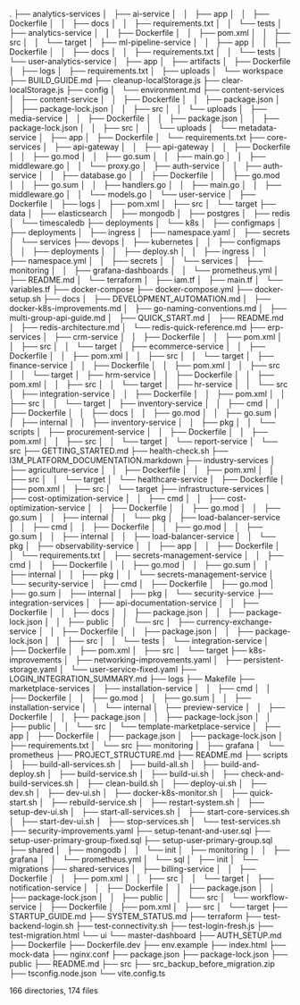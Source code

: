 .
├── analytics-services
│   ├── ai-service
│   │   ├── app
│   │   ├── Dockerfile
│   │   ├── docs
│   │   ├── requirements.txt
│   │   └── tests
│   ├── analytics-service
│   │   ├── Dockerfile
│   │   ├── pom.xml
│   │   ├── src
│   │   └── target
│   ├── ml-pipeline-service
│   │   ├── app
│   │   ├── Dockerfile
│   │   ├── docs
│   │   ├── requirements.txt
│   │   └── tests
│   └── user-analytics-service
│       ├── app
│       ├── artifacts
│       ├── Dockerfile
│       ├── logs
│       ├── requirements.txt
│       ├── uploads
│       └── workspace
├── BUILD_GUIDE.md
├── cleanup-localStorage.js
├── clear-localStorage.js
├── config
│   └── environment.md
├── content-services
│   ├── content-service
│   │   ├── Dockerfile
│   │   ├── package.json
│   │   ├── package-lock.json
│   │   ├── src
│   │   └── uploads
│   ├── media-service
│   │   ├── Dockerfile
│   │   ├── package.json
│   │   ├── package-lock.json
│   │   ├── src
│   │   └── uploads
│   └── metadata-service
│       ├── app
│       ├── Dockerfile
│       └── requirements.txt
├── core-services
│   ├── api-gateway
│   │   ├── api-gateway
│   │   ├── Dockerfile
│   │   ├── go.mod
│   │   ├── go.sum
│   │   ├── main.go
│   │   ├── middleware.go
│   │   └── proxy.go
│   ├── auth-service
│   │   ├── auth-service
│   │   ├── database.go
│   │   ├── Dockerfile
│   │   ├── go.mod
│   │   ├── go.sum
│   │   ├── handlers.go
│   │   ├── main.go
│   │   ├── middleware.go
│   │   └── models.go
│   └── user-service
│       ├── Dockerfile
│       ├── logs
│       ├── pom.xml
│       ├── src
│       └── target
├── data
│   ├── elasticsearch
│   ├── mongodb
│   ├── postgres
│   ├── redis
│   └── timescaledb
├── deployments
│   └── k8s
│       ├── configmaps
│       ├── deployments
│       ├── ingress
│       ├── namespace.yaml
│       ├── secrets
│       └── services
├── devops
│   ├── kubernetes
│   │   ├── configmaps
│   │   ├── deployments
│   │   ├── deploy.sh
│   │   ├── ingress
│   │   ├── namespace.yml
│   │   ├── secrets
│   │   └── services
│   ├── monitoring
│   │   ├── grafana-dashboards
│   │   └── prometheus.yml
│   ├── README.md
│   └── terraform
│       ├── iam.tf
│       ├── main.tf
│       └── variables.tf
├── docker-compose
├── docker-compose.yml
├── docker-setup.sh
├── docs
│   ├── DEVELOPMENT_AUTOMATION.md
│   ├── docker-k8s-improvements.md
│   ├── go-naming-conventions.md
│   ├── multi-group-api-guide.md
│   ├── QUICK_START.md
│   ├── README.md
│   ├── redis-architecture.md
│   └── redis-quick-reference.md
├── erp-services
│   ├── crm-service
│   │   ├── Dockerfile
│   │   ├── pom.xml
│   │   ├── src
│   │   └── target
│   ├── ecommerce-service
│   │   ├── Dockerfile
│   │   ├── pom.xml
│   │   ├── src
│   │   └── target
│   ├── finance-service
│   │   ├── Dockerfile
│   │   ├── pom.xml
│   │   ├── src
│   │   └── target
│   ├── hrm-service
│   │   ├── Dockerfile
│   │   ├── pom.xml
│   │   ├── src
│   │   └── target
│   ├── hr-service
│   │   └── src
│   ├── integration-service
│   │   ├── Dockerfile
│   │   ├── pom.xml
│   │   ├── src
│   │   └── target
│   ├── inventory-service
│   │   ├── cmd
│   │   ├── Dockerfile
│   │   ├── docs
│   │   ├── go.mod
│   │   ├── go.sum
│   │   ├── internal
│   │   ├── inventory-service
│   │   ├── pkg
│   │   └── scripts
│   ├── procurement-service
│   │   ├── Dockerfile
│   │   ├── pom.xml
│   │   ├── src
│   │   └── target
│   └── report-service
│       └── src
├── GETTING_STARTED.md
├── health-check.sh
├── I3M_PLATFORM_DOCUMENTATION.markdown
├── industry-services
│   ├── agriculture-service
│   │   ├── Dockerfile
│   │   ├── pom.xml
│   │   ├── src
│   │   └── target
│   └── healthcare-service
│       ├── Dockerfile
│       ├── pom.xml
│       ├── src
│       └── target
├── infrastructure-services
│   ├── cost-optimization-service
│   │   ├── cmd
│   │   ├── cost-optimization-service
│   │   ├── Dockerfile
│   │   ├── go.mod
│   │   ├── go.sum
│   │   ├── internal
│   │   └── pkg
│   ├── load-balancer-service
│   │   ├── cmd
│   │   ├── Dockerfile
│   │   ├── go.mod
│   │   ├── go.sum
│   │   ├── internal
│   │   ├── load-balancer-service
│   │   └── pkg
│   ├── observability-service
│   │   ├── app
│   │   ├── Dockerfile
│   │   └── requirements.txt
│   ├── secrets-management-service
│   │   ├── cmd
│   │   ├── Dockerfile
│   │   ├── go.mod
│   │   ├── go.sum
│   │   ├── internal
│   │   ├── pkg
│   │   └── secrets-management-service
│   └── security-service
│       ├── cmd
│       ├── Dockerfile
│       ├── go.mod
│       ├── go.sum
│       ├── internal
│       ├── pkg
│       └── security-service
├── integration-services
│   ├── api-documentation-service
│   │   ├── Dockerfile
│   │   ├── docs
│   │   ├── package.json
│   │   ├── package-lock.json
│   │   ├── public
│   │   └── src
│   ├── currency-exchange-service
│   │   ├── Dockerfile
│   │   ├── package.json
│   │   ├── package-lock.json
│   │   ├── src
│   │   └── tests
│   └── integration-service
│       ├── Dockerfile
│       ├── pom.xml
│       ├── src
│       └── target
├── k8s-improvements
│   ├── networking-improvements.yaml
│   ├── persistent-storage.yaml
│   └── user-service-fixed.yaml
├── LOGIN_INTEGRATION_SUMMARY.md
├── logs
├── Makefile
├── marketplace-services
│   ├── installation-service
│   │   ├── cmd
│   │   ├── Dockerfile
│   │   ├── go.mod
│   │   ├── go.sum
│   │   ├── installation-service
│   │   └── internal
│   ├── preview-service
│   │   ├── Dockerfile
│   │   ├── package.json
│   │   ├── package-lock.json
│   │   ├── public
│   │   └── src
│   └── template-marketplace-service
│       ├── app
│       ├── Dockerfile
│       ├── package.json
│       ├── package-lock.json
│       ├── requirements.txt
│       └── src
├── monitoring
│   ├── grafana
│   └── prometheus
├── PROJECT_STRUCTURE.md
├── README.md
├── scripts
│   ├── build-all-services.sh
│   ├── build-all.sh
│   ├── build-and-deploy.sh
│   ├── build-service.sh
│   ├── build-ui.sh
│   ├── check-and-build-services.sh
│   ├── clean-build.sh
│   ├── deploy-ui.sh
│   ├── dev.sh
│   ├── dev-ui.sh
│   ├── docker-k8s-monitor.sh
│   ├── quick-start.sh
│   ├── rebuild-service.sh
│   ├── restart-system.sh
│   ├── setup-dev-ui.sh
│   ├── start-all-services.sh
│   ├── start-core-services.sh
│   ├── start-dev-ui.sh
│   ├── stop-services.sh
│   └── test-services.sh
├── security-improvements.yaml
├── setup-tenant-and-user.sql
├── setup-user-primary-group-fixed.sql
├── setup-user-primary-group.sql
├── shared
│   ├── mongodb
│   │   └── init
│   ├── monitoring
│   │   ├── grafana
│   │   └── prometheus.yml
│   └── sql
│       ├── init
│       └── migrations
├── shared-services
│   ├── billing-service
│   │   ├── Dockerfile
│   │   ├── pom.xml
│   │   ├── src
│   │   └── target
│   ├── notification-service
│   │   ├── Dockerfile
│   │   ├── package.json
│   │   ├── package-lock.json
│   │   ├── public
│   │   └── src
│   └── workflow-service
│       ├── Dockerfile
│       ├── pom.xml
│       ├── src
│       └── target
├── STARTUP_GUIDE.md
├── SYSTEM_STATUS.md
├── terraform
├── test-backend-login.sh
├── test-connectivity.sh
├── test-login-fresh.js
├── test-migration.html
└── ui
    └── master-dashboard
        ├── AUTH_SETUP.md
        ├── Dockerfile
        ├── Dockerfile.dev
        ├── env.example
        ├── index.html
        ├── mock-data
        ├── nginx.conf
        ├── package.json
        ├── package-lock.json
        ├── public
        ├── README.md
        ├── src
        ├── src_backup_before_migration.zip
        ├── tsconfig.node.json
        └── vite.config.ts

166 directories, 174 files

